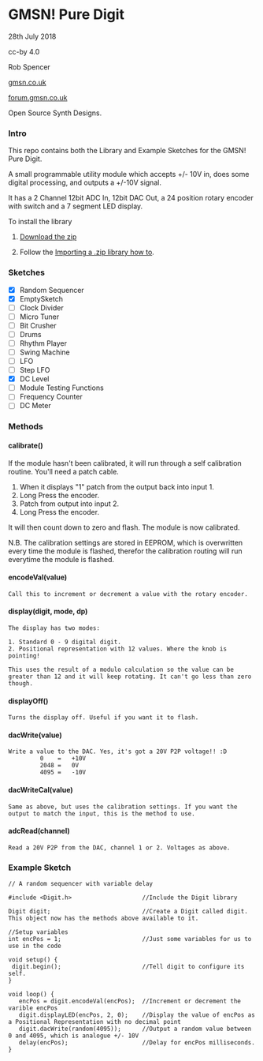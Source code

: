   # GMSN! Pure Digit
  28th July 2018
  
  cc-by 4.0
  
  Rob Spencer
  
  [gmsn.co.uk](https://gmsn.co.uk)
  
  [forum.gmsn.co.uk](https://forum.gmsn.co.uk)
  
  Open Source Synth Designs.
  
  ### Intro
  This repo contains both the Library and Example Sketches for the GMSN! Pure Digit.
  
  A small programmable utility module which accepts +/- 10V in,
  does some digital processing, and outputs a +/-10V signal.
  
  It has a 2 Channel 12bit ADC In, 12bit DAC Out, a 24
  position rotary encoder with switch and a 7 segment LED display.
  
  To install the library
  
  1. [Download the zip](https://github.com/robgmsn/PureDigit/archive/master.zip)
  
  2. Follow the [Importing a .zip library how to](https://www.arduino.cc/en/Guide/Libraries#toc4).
  
  ### Sketches   
  - [x] Random Sequencer
  - [x] EmptySketch
  - [ ] Clock Divider
  - [ ] Micro Tuner
  - [ ] Bit Crusher
  - [ ] Drums
  - [ ] Rhythm Player
  - [ ] Swing Machine
  - [ ] LFO
  - [ ] Step LFO
  - [x] DC Level
  - [ ] Module Testing Functions
  - [ ] Frequency Counter
  - [ ] DC Meter
  
  ### Methods
  
  #### calibrate()
  
  If the module hasn't been calibrated, it will run through a self calibration routine. You'll need a patch cable. 
  
   1. When it displays "1" patch from the output back into input 1. 
   2. Long Press the encoder.
   3. Patch from output into input 2.
   4. Long Press the encoder.
                              
   It will then count down to zero and flash.
   The module is now calibrated.
                              
   N.B. The calibration settings are stored in EEPROM, which is overwritten every time the module is flashed, therefor the calibration routing will run everytime the module is flashed.
                              
  #### encodeVal(value)
  
    Call this to increment or decrement a value with the rotary encoder.
  
  #### display(digit, mode, dp)
  
    The display has two modes:
    
    1. Standard 0 - 9 digital digit.
    2. Positional representation with 12 values. Where the knob is pointing!

    This uses the result of a modulo calculation so the value can be greater than 12 and it will keep rotating. It can't go less than zero though.
                                
  #### displayOff()
  
    Turns the display off. Useful if you want it to flash.
  
  #### dacWrite(value)
  
    Write a value to the DAC. Yes, it's got a 20V P2P voltage!! :D
             0    =   +10V
             2048 =   0V
             4095 =   -10V
  
  #### dacWriteCal(value)
    
    Same as above, but uses the calibration settings. If you want the output to match the input, this is the method to use.
  
  #### adcRead(channel)
    
    Read a 20V P2P from the DAC, channel 1 or 2. Voltages as above.
  
  
  ### Example Sketch
  ```
  // A random sequencer with variable delay 
  
  #include <Digit.h>                    //Include the Digit library
  
  Digit digit;                          //Create a Digit called digit. This object now has the methods above available to it.
  
  //Setup variables
  int encPos = 1;                       //Just some variables for us to use in the code
  
  void setup() {
   digit.begin();                       //Tell digit to configure its self.
  }
  
  void loop() {
     encPos = digit.encodeVal(encPos);  //Increment or decrement the varible encPos
     digit.displayLED(encPos, 2, 0);    //Display the value of encPos as a Positional Representation with no decimal point
     digit.dacWrite(random(4095));      //Output a random value between 0 and 4095, which is analogue +/- 10V
     delay(encPos);                     //Delay for encPos milliseconds.
  }
 ```
